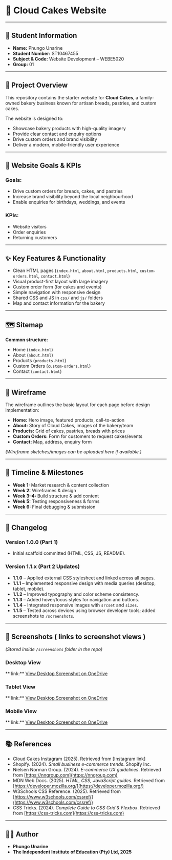 # 🎂 Cloud Cakes Website

---

## 👤 Student Information
- **Name:** Phungo Unarine  
- **Student Number:** ST10467455  
- **Subject & Code:** Website Development – WEBE5020  
- **Group:** 01  

---

## 📌 Project Overview
This repository contains the starter website for **Cloud Cakes**, a family-owned bakery business known for artisan breads, pastries, and custom cakes.  

The website is designed to:
- Showcase bakery products with high-quality imagery  
- Provide clear contact and enquiry options  
- Drive custom orders and brand visibility  
- Deliver a modern, mobile-friendly user experience  

---

## 🎯 Website Goals & KPIs
### Goals:
- Drive custom orders for breads, cakes, and pastries  
- Increase brand visibility beyond the local neighbourhood  
- Enable enquiries for birthdays, weddings, and events  

### KPIs:
- Website visitors  
- Order enquiries  
- Returning customers  

---

## ✨ Key Features & Functionality
- Clean HTML pages (`index.html`, `about.html`, `products.html`, `custom-orders.html`, `contact.html`)  
- Visual product-first layout with large imagery  
- Custom order form (for cakes and events)  
- Simple navigation with responsive design  
- Shared CSS and JS in `css/` and `js/` folders  
- Map and contact information for the bakery  

---

## 🗺️ Sitemap
**Common structure:**
- Home (`index.html`)  
- About (`about.html`)  
- Products (`products.html`)  
- Custom Orders (`custom-orders.html`)  
- Contact (`contact.html`)  

---

## 📝 Wireframe
The wireframe outlines the basic layout for each page before design implementation:

- **Home:** Hero image, featured products, call-to-action  
- **About:** Story of Cloud Cakes, images of the bakery/team  
- **Products:** Grid of cakes, pastries, breads with prices  
- **Custom Orders:** Form for customers to request cakes/events  
- **Contact:** Map, address, enquiry form  

*(Wireframe sketches/images can be uploaded here if available.)*  

---

## 📅 Timeline & Milestones
- **Week 1:** Market research & content collection  
- **Week 2:** Wireframes & design  
- **Week 3–4:** Build structure & add content  
- **Week 5:** Testing responsiveness & forms  
- **Week 6:** Final debugging & submission  

---

## 🔄 Changelog
### Version 1.0.0 (Part 1)
- Initial scaffold committed (HTML, CSS, JS, README).  

### Version 1.1.x (Part 2 Updates)
- **1.1.0** – Applied external CSS stylesheet and linked across all pages.  
- **1.1.1** – Implemented responsive design with media queries (desktop, tablet, mobile).  
- **1.1.2** – Improved typography and color scheme consistency.  
- **1.1.3** – Added hover/focus styles for navigation and buttons.  
- **1.1.4** – Integrated responsive images with `srcset` and `sizes`.  
- **1.1.5** – Tested across devices using browser developer tools; added screenshots to `/screenshots`.  

---

## 📸 Screenshots ( links to screenshot views ) 
*(Stored inside `/screenshots` folder in the repo)*  

### Desktop View  
** link:** [View Desktop Screenshot on OneDrive](https://1drv.ms/i/c/51046330c4faabf3/ESS3BFLAjo5InNxGap2x-bgBHZeI5gR9cS7O-nNa2-Ib8g?e=wYkmct)

### Tablet View  
** link:** [View Desktop Screenshot on OneDrive](https://1drv.ms/i/c/51046330c4faabf3/EW9Xr_1k-gZMhaQF7lLbFbUBtNOMUE2iPK2UfOuss40-FA?e=CHmf8S)

### Mobile View  
** link:** [View Desktop Screenshot on OneDrive](https://1drv.ms/i/c/51046330c4faabf3/EWigOvzwWVhMmkLsSH94ZIMBQGB6olsvbm-VGQRjuBpAwQ?e=7O2mll)

---

## 📚 References
- Cloud Cakes Instagram (2025). Retrieved from [Instagram link]  
- Shopify. (2024). *Small business e-commerce trends*. Shopify Inc.  
- Nielsen Norman Group. (2024). *E-commerce UX guidelines*. Retrieved from [https://nngroup.com](https://nngroup.com)  
- MDN Web Docs. (2025). *HTML, CSS, JavaScript guides*. Retrieved from [https://developer.mozilla.org/](https://developer.mozilla.org/)  
- W3Schools CSS Reference. (2025). Retrieved from [https://www.w3schools.com/cssref/](https://www.w3schools.com/cssref/)  
- CSS Tricks. (2024). *Complete Guide to CSS Grid & Flexbox*. Retrieved from [https://css-tricks.com](https://css-tricks.com)  

---

## 👩‍💻 Author
- **Phungo Unarine**  
- **The Independent Institute of Education (Pty) Ltd, 2025**  

